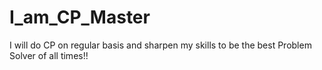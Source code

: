 # I_am_CP_Master
I will do CP on regular basis and sharpen my skills to be the best Problem Solver of all times!! 
